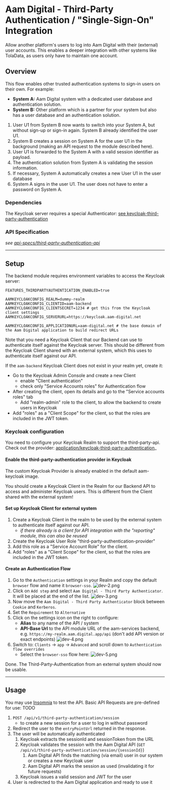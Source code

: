 # Aam Digital - Third-Party Authentication / "Single-Sign-On" Integration
Allow another platform's users to log into Aam Digital with their (external) user accounts.
This enables a deeper integration with other systems like TolaData, as users only have to maintain one account.

## Overview
This flow enables other trusted authentication systems to sign-in users on their own.
For example:

- **System A:** Aam Digital system with a dedicated user database and authentication solution.
- **System B:** Other platform which is a partner for your system but also has a user database and an authentication solution.

1. User U1 from System B now wants to switch into your System A, but without sign-up or sign-in again. System B already identified the user U1.
2. System B creates a session on System A for the user U1 in the background (making an API request to the module described here).
3. User U1 is forwarded to the System A with a valid session identifier as payload.
4. The authentication solution from System A is validating the session information.
5. If necessary, System A automatically creates a new User U1 in the user database
6. System A signs in the user U1. The user does not have to enter a password on System A.

### Dependencies
The Keycloak server requires a special Authenticator: [see keycloak-third-party-authentication](/application/keycloak-third-party-authentication/README.md)

### API Specification
_see [api-specs/third-party-authentication-api](../api-specs/third-party-authentication-api-v1.yaml)_


-----
## Setup
The backend module requires environment variables to access the Keycloak server:
```dotenv
FEATURES_THIRDPARTYAUTHENTICATION_ENABLED=true

AAMKEYCLOAKCONFIG_REALM=dummy-realm
AAMKEYCLOAKCONFIG_CLIENTID=aam-backend
AAMKEYCLOAKCONFIG_CLIENTSECRET=1234 # get this from the Keycloak client settings
AAMKEYCLOAKCONFIG_SERVERURL=https://keycloak.aam-digital.net

AAMKEYCLOAKCONFIG_APPLICATIONURL=aam-digital.net # the base domain of the Aam Digital application to build redirect URLs
```

Note that you need a Keycloak Client that our Backend can use to authenticate itself against the Keycloak server.
This should be different from the Keycloak Client shared with an external system, which this uses to authenticate itself against our API.

If the `aam-backend` Keycloak Client does not exist in your realm yet, create it:
- Go to the Keycloak Admin Console and create a new Client
   - enable "Client authentication"
   - check only "Service Accounts roles" for Authentication flow
- After creating the client, open its details and go to the "Service accounts roles" tab
   - Add "realm-admin" role to the client, to allow the backend to create users in Keycloak
- Add "roles" as a "Client Scope" for the client, so that the roles are included in the JWT token.

### Keycloak configuration
You need to configure your Keycloak Realm to support the third-party-api.
Check out the provider: [application/keycloak-third-party-authentication](../application/keycloak-third-party-authentication/)_

#### Enable the third-party-authentication provider in Keycloak
The custom Keycloak Provider is already enabled in the default aam-keycloak image.

You should create a Keycloak Client in the Realm for our Backend API to access and administer Keycloak users.
This is different from the Client shared with the external system!

#### Set up Keycloak Client for external system
1. Create a Keycloak Client in the realm to be used by the external system to authenticate itself against our API.
   - _if there already is a client for API integration with the "reporting" module, this can also be reused_
2. Create the Keycloak User Role "third-party-authentication-provider"
3. Add this role as a "Service Account Role" for the client.
4. Add "roles" as a "Client Scope" for the client, so that the roles are included in the JWT token.

#### Create an Authentication Flow
1. Go to the `Authentication` settings in your Realm and copy the default `browser` flow and name it `browser-sso`.
![dev-2.png](../assets/third-party-authentication/dev-2.png)
2. Click on `Add step` and select `Aam Digital - Third Party Authenticator`. It will be placed at the end of the list.
![dev-3.png](../assets/third-party-authentication/dev-3.png)
3. Now move the `Aam Digital - Third Party Authenticator` block between `Cookie` and `Kerberos`.
4. Set the `Requirement` to `Alternative`
5. Click on the settings icon on the right to configure:
   - **Alias** to any name of the API / system
   - **API-Base Url** to the API module URL of the aam-services backend, e.g. `https://my-realm.aam.digital.app/api` (don't add API version or exact endpoints)
![dev-4.png](../assets/third-party-authentication/dev-4.png)
6. Switch to: `Clients` -> `app` -> `Advanced` and scroll down to `Authentication flow overrides`
   - Select the `browser-sso` flow here:
![dev-5.png](../assets/third-party-authentication/dev-5.png)

Done. The Third-Party-Authentication from an external system should now be usable.


-----
## Usage
You may use [Insomnia](https://insomnia.rest/) to test the API.
Basic API Requests are pre-defined for use: TODO

1. `POST /api/v1/third-party-authentication/session`
   - to create a new session for a user to log in without password
2. Redirect the user to the `entryPointUrl` returned in the response.
3. The user will be automatically authenticated
   1. Keycloak extracts the sessionId and sessionToken from the URL
   2. Keycloak validates the session with the Aam Digital API (`GET /api/v1/third-party-authentication/session/{sessionId}`)
      1. Aam Digital API finds the matching (via email) user in our system or creates a new Keycloak user
      2. Aam Digital API marks the session as used (invalidating it for future requests)
   3. Keycloak issues a valid session and JWT for the user
4. User is redirected to the Aam Digital application and ready to use it
